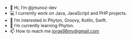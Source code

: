 - 👋 Hi, I’m @jmunoz-dev
- 💻 I currently work on Java, JavaScript and PHP projects.
- 👀 I’m interested in Phyton, Groovy, Kotlin, Swift.
- 🌱 I’m currently learning Phyton.
- 📫 How to reach me jorge98mv@gmail.com

<!---
jmunoz-dev/jmunoz-dev is a ✨ special ✨ repository because its `README.md` (this file) appears on your GitHub profile.
You can click the Preview link to take a look at your changes.
--->
